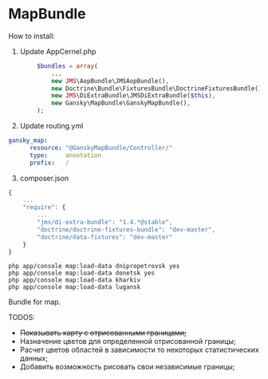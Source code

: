 MapBundle
=========

How to install:
1. Update AppCernel.php

``` php
        $bundles = array(
            ...
            new JMS\AopBundle\JMSAopBundle(),
            new Doctrine\Bundle\FixturesBundle\DoctrineFixturesBundle(),
            new JMS\DiExtraBundle\JMSDiExtraBundle($this),
            new Gansky\MapBundle\GanskyMapBundle(),
        );
```

2. Update routing.yml

``` yaml
gansky_map:
  	  resource: "@GanskyMapBundle/Controller/"
  	  type:     annotation
  	  prefix:   /
```

3. composer.json

```js
{
    ...
    "require": { 
        ...
        "jms/di-extra-bundle": "1.4.*@stable",
        "doctrine/doctrine-fixtures-bundle": "dev-master",
        "doctrine/data-fixtures": "dev-master"
    }
}
```

```Shell
php app/console map:load-data dnipropetrovsk yes
php app/console map:load-data donetsk yes
php app/console map:load-data kharkiv
php app/console map:load-data lugansk
```
Bundle for map.

TODOS:
* ~~Показывать карту с отрисованными границами;~~
* Назначение цветов для определенной отрисованной границы;
* Расчет цветов областей в зависимости то некоторых статистических данных;
* Добавить возможность рисовать свои независимые границы;


